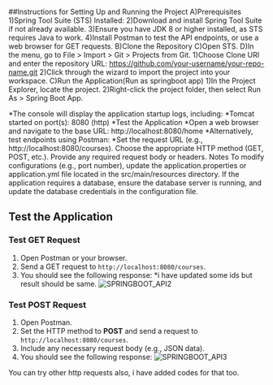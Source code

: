 ##Instructions for Setting Up and Running the Project
A)Prerequisites
  1)Spring Tool Suite (STS) Installed:
  2)Download and install Spring Tool Suite if not already available.
  3)Ensure you have JDK 8 or higher installed, as STS requires Java to work.
  4)Install Postman to test the API endpoints, or use a web browser for GET requests.
B)Clone the Repository
C)Open STS.
D)In the menu, go to File > Import > Git > Projects from Git.
  1)Choose Clone URI and enter the repository URL:  https://github.com/your-username/your-repo-name.git
  2)Click through the wizard to import the project into your workspace.
C)Run the Application(Run as springboot app)
  1)In the Project Explorer, locate the project.
  2)Right-click the project folder, then select Run As > Spring Boot App.

*The console will display the application startup logs, including:
*Tomcat started on port(s): 8080 (http)
*Test the Application
*Open a web browser and navigate to the base URL:  http://localhost:8080/home
*Alternatively, test endpoints using Postman:
*Set the request URL (e.g., http://localhost:8080/courses).
Choose the appropriate HTTP method (GET, POST, etc.).
Provide any required request body or headers.
Notes
To modify configurations (e.g., port number), update the application.properties or application.yml file located in the src/main/resources directory.
If the application requires a database, ensure the database server is running, and update the database credentials in the configuration file.


## Test the Application

### Test GET Request
1. Open Postman or your browser.
2. Send a GET request to `http://localhost:8080/courses`.
3. You should see the following response:
*i have updated some ids but result should be same.
![SPRINGBOOT_API2](https://github.com/user-attachments/assets/025cba14-af21-46f4-919c-6364ae585a33)


### Test POST Request
1. Open Postman.
2. Set the HTTP method to **POST** and send a request to `http://localhost:8080/courses`.
3. Include any necessary request body (e.g., JSON data).
4. You should see the following response:
![SPRINGBOOT_API3](https://github.com/user-attachments/assets/a0a22a69-18cd-44cb-bc02-9e6ca538870c)


You can try other http requests also, i have added codes for that too.
